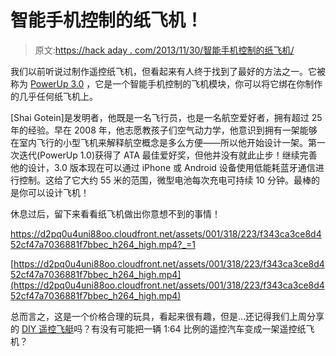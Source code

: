 # 智能手机控制的纸飞机！

> 原文:[https://hack aday . com/2013/11/30/智能手机控制的纸飞机/](https://hackaday.com/2013/11/30/smartphone-controlled-paper-plane/)

我们以前听说过制作遥控纸飞机，但看起来有人终于找到了最好的方法之一。它被称为 [PowerUp 3.0](http://www.kickstarter.com/projects/393053146/powerup-30-smartphone-controlled-paper-airplane) ，它是一个智能手机控制的飞机模块，你可以将它绑在你制作的几乎任何纸飞机上。

[Shai Gotein]是发明者，他既是一名飞行员，也是一名航空爱好者，拥有超过 25 年的经验。早在 2008 年，他志愿教孩子们空气动力学，他意识到拥有一架能够在室内飞行的小型飞机来解释航空概念是多么方便——所以他开始设计一架。第一次迭代(PowerUp 1.0)获得了 ATA 最佳爱好奖，但他并没有就此止步！继续完善他的设计，3.0 版本现在可以通过 iPhone 或 Android 设备使用低能耗蓝牙通信进行控制。这给了它大约 55 米的范围，微型电池每次充电可持续 10 分钟。最棒的是你可以设计飞机！

休息过后，留下来看看纸飞机做出你意想不到的事情！

 <https://d2pq0u4uni88oo.cloudfront.net/assets/001/318/223/f343ca3ce8d452cf47a7036881f7bbec_h264_high.mp4?_=1>

[https://d2pq0u4uni88oo.cloudfront.net/assets/001/318/223/f343ca3ce8d452cf47a7036881f7bbec_h264_high.mp4](https://d2pq0u4uni88oo.cloudfront.net/assets/001/318/223/f343ca3ce8d452cf47a7036881f7bbec_h264_high.mp4)

总而言之，这是一个价格合理的玩具，看起来很有趣，但是…还记得我们上周分享的 [DIY 遥控飞艇](http://hackaday.com/2013/11/16/13-homemade-rc-blimp/)吗？有没有可能把一辆 1:64 比例的遥控汽车变成一架遥控纸飞机？